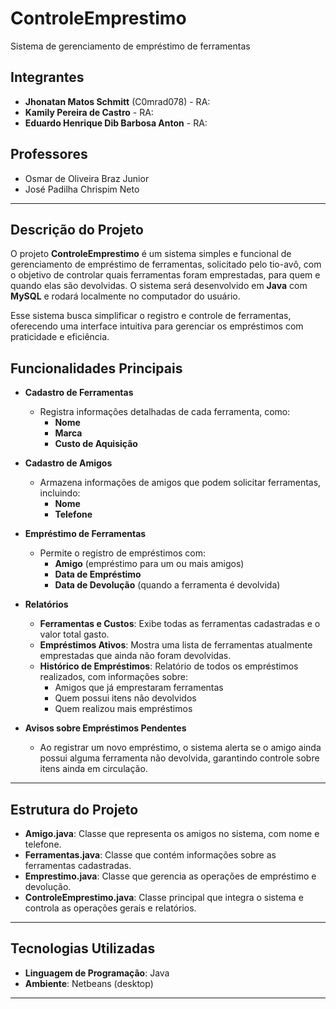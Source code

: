 # **ControleEmprestimo**

Sistema de gerenciamento de empréstimo de ferramentas

## **Integrantes**

- **Jhonatan Matos Schmitt** (C0mrad078) - RA: 
- **Kamily Pereira de Castro** - RA:
- **Eduardo Henrique Dib Barbosa Anton** - RA:

## **Professores**

- Osmar de Oliveira Braz Junior
- José Padilha Chrispim Neto

---

## **Descrição do Projeto**

O projeto **ControleEmprestimo** é um sistema simples e funcional de gerenciamento de empréstimo de ferramentas, solicitado pelo tio-avô, com o objetivo de controlar quais ferramentas foram emprestadas, para quem e quando elas são devolvidas. O sistema será desenvolvido em **Java** com **MySQL** e rodará localmente no computador do usuário.

Esse sistema busca simplificar o registro e controle de ferramentas, oferecendo uma interface intuitiva para gerenciar os empréstimos com praticidade e eficiência.

## **Funcionalidades Principais**

- **Cadastro de Ferramentas**
  - Registra informações detalhadas de cada ferramenta, como:
    - **Nome**
    - **Marca**
    - **Custo de Aquisição**

- **Cadastro de Amigos**
  - Armazena informações de amigos que podem solicitar ferramentas, incluindo:
    - **Nome**
    - **Telefone**

- **Empréstimo de Ferramentas**
  - Permite o registro de empréstimos com:
    - **Amigo** (empréstimo para um ou mais amigos)
    - **Data de Empréstimo**
    - **Data de Devolução** (quando a ferramenta é devolvida)

- **Relatórios**
  - **Ferramentas e Custos**: Exibe todas as ferramentas cadastradas e o valor total gasto.
  - **Empréstimos Ativos**: Mostra uma lista de ferramentas atualmente emprestadas que ainda não foram devolvidas.
  - **Histórico de Empréstimos**: Relatório de todos os empréstimos realizados, com informações sobre:
    - Amigos que já emprestaram ferramentas
    - Quem possui itens não devolvidos
    - Quem realizou mais empréstimos

- **Avisos sobre Empréstimos Pendentes**
  - Ao registrar um novo empréstimo, o sistema alerta se o amigo ainda possui alguma ferramenta não devolvida, garantindo controle sobre itens ainda em circulação.

---

## **Estrutura do Projeto**

- **Amigo.java**: Classe que representa os amigos no sistema, com nome e telefone.
- **Ferramentas.java**: Classe que contém informações sobre as ferramentas cadastradas.
- **Emprestimo.java**: Classe que gerencia as operações de empréstimo e devolução.
- **ControleEmprestimo.java**: Classe principal que integra o sistema e controla as operações gerais e relatórios.

---

## **Tecnologias Utilizadas**

- **Linguagem de Programação**: Java
- **Ambiente**: Netbeans (desktop)

---
